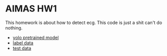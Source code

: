 # AIMAS HW1

This homework is about how to detect ecg.
This code is just a shit can't do nothing.

* [yolo pretrained model](http://s3.yiarashi.com/aimas-hw1/yolov4.conv.137)
* [label data](http://s3.yiarashi.com/aimas-hw1/EKG_seg.zip)
* [test data](http://s3.yiarashi.com/aimas-hw1/EKG.zip) 
